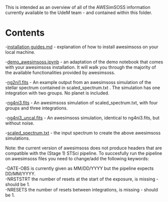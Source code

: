 This is intended as an overview of all of the AWESimSOSS information currently available to the UdeM team - and contained within this folder.

# Contents

-[installation guides.md](https://github.com/njcuk9999/jwst-mtl/blob/master/SOSS/awesimsoss/installation_guides.md) - explanation of how to install awesimsoss on your local machine.

-[demo_awesimsoss.ipynb](https://github.com/njcuk9999/jwst-mtl/blob/master/SOSS/awesimsoss/demo_awesimsoss.ipynb) - an adaptation of the demo notebook that comes with your awesimsoss installation. It will walk you through the majority of the available functionalities provided by awesimsoss.

-[ng2ni1.fits](https://github.com/njcuk9999/jwst-mtl/blob/master/SOSS/awesimsoss/ng2ni1.fits) - An example output from an awesimsoss simulation of the stellar spectrum contained in scaled_spectrum.txt . The simulation has one integration with two groups. No planet is included.

-[ng4ni3.fits](https://github.com/njcuk9999/jwst-mtl/blob/master/SOSS/awesimsoss/ng4ni3.fits) - An awesimsoss simulation of scaled_spectrum.txt, with four groups and three integrations.

-[ng4ni3_uncal.fits](https://github.com/njcuk9999/jwst-mtl/blob/master/SOSS/awesimsoss/ng4ni3_uncal.fits) - An awesimsoss simulation, identical to ng4ni3.fits, but without noise.

-[scaled_spectrum.txt](https://github.com/njcuk9999/jwst-mtl/blob/master/SOSS/awesimsoss/scaled_spectrum.txt) - the input spectrum to create the above awesimsoss simulations.

Note: the current version of awesimsoss does not produce headers that are compatible with the (Stage 1) STSci pipeline. To succesfully run the pipeline on awesimsoss files you need to change/add the following keywords:

-DATE-OBS is currently given as MM/DD/YYYY but the pipeline expects DD/MM/YYYY.  
-NRSTSTRT the number of resets at the start of the exposure, is missing - should be 1.  
-NRESETS the number of resets between integrations, is missing - should be 1.  
